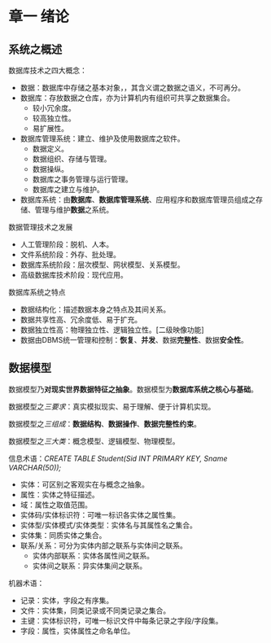 # 章一 绪论

## 系统之概述

数据库技术之四大概念：

- 数据：数据库中存储之基本对象，，其含义谓之数据之语义，不可再分。
- 数据库：存放数据之仓库，亦为计算机内有组织可共享之数据集合。
  - 较小冗余度。
  - 较高独立性。
  - 易扩展性。
- 数据库管理系统：建立、维护及使用数据库之软件。
  - 数据定义。
  - 数据组织、存储与管理。
  - 数据操纵。
  - 数据库之事务管理与运行管理。
  - 数据库之建立与维护。
- 数据库系统：由**数据库**、**数据库管理系统**、应用程序和数据库管理员组成之存储、管理与维护**数据**之系统。

数据管理技术之发展

- 人工管理阶段：脱机、人本。
- 文件系统阶段：外存、批处理。
- 数据库系统阶段：层次模型、网状模型、关系模型。
- 高级数据库技术阶段：现代应用。

数据库系统之特点

- 数据结构化：描述数据本身之特点及其间关系。
- 数据共享性高、冗余度低、易于扩充。
- 数据独立性高：物理独立性、逻辑独立性。[二级映像功能]
- 数据由DBMS统一管理和控制：**恢复**、**并发**、数据**完整性**、数据**安全性**。

## 数据模型

数据模型乃**对现实世界数据特征之抽象**。数据模型为**数据库系统之核心与基础**。

数据模型之*三要求*：真实模拟现实、易于理解、便于计算机实现。

数据模型之*三组成*：**数据结构**、**数据操作**、**数据完整性约束**。

数据模型之*三大类*：概念模型、逻辑模型、物理模型。

信息术语：*CREATE TABLE Student(Sid INT PRIMARY KEY, Sname VARCHAR(50));*

- 实体：可区别之客观实在与概念之抽象。
- 属性：实体之特征描述。
- 域：属性之取值范围。
- 实体码/实体标识符：可唯一标识各实体之属性集。
- 实体型/实体模式/实体类型：实体名与其属性名之集合。
- 实体集：同质实体之集合。
- 联系/关系：可分为实体内部之联系与实体间之联系。
  - 实体内部联系：实体各属性间之联系。
  - 实体间之联系：异实体集间之联系。

机器术语：

- 记录：实体，字段之有序集。
- 文件：实体集，同类记录或不同类记录之集合。
- 主键：实体标识符，可唯一标识文件中每条记录之字段/字段集。
- 字段：属性，实体属性之命名单位。
